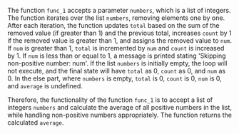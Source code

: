 The function `func_1` accepts a parameter `numbers`, which is a list of integers. The function iterates over the list `numbers`, removing elements one by one. After each iteration, the function updates `total` based on the sum of the removed value (if greater than 1) and the previous total, increases `count` by 1 if the removed value is greater than 1, and assigns the removed value to `num`. If `num` is greater than 1, `total` is incremented by `num` and `count` is increased by 1. If `num` is less than or equal to 1, a message is printed stating 'Skipping non-positive number: num'. If the list `numbers` is initially empty, the loop will not execute, and the final state will have `total` as 0, `count` as 0, and `num` as 0. In the else part, where `numbers` is empty, `total` is 0, `count` is 0, `num` is 0, and `average` is undefined.

Therefore, the functionality of the function `func_1` is to accept a list of integers `numbers` and calculate the average of all positive numbers in the list, while handling non-positive numbers appropriately. The function returns the calculated `average`.